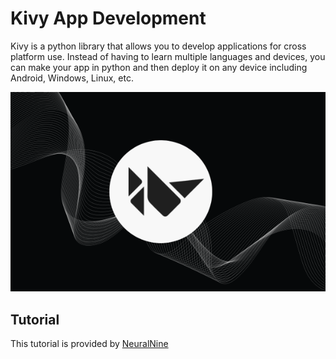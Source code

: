 # Kivy App Development
Kivy is a python library that allows you to develop applications for cross platform use. Instead of
having to learn multiple languages and devices, you can make your app in python and then deploy it
on any device including Android, Windows, Linux, etc.

![Alt Text](./assets/kivy.png)

## Tutorial
This tutorial is provided by [NeuralNine](https://www.youtube.com/watch?v=6gNpSuE01qE&t=624s)